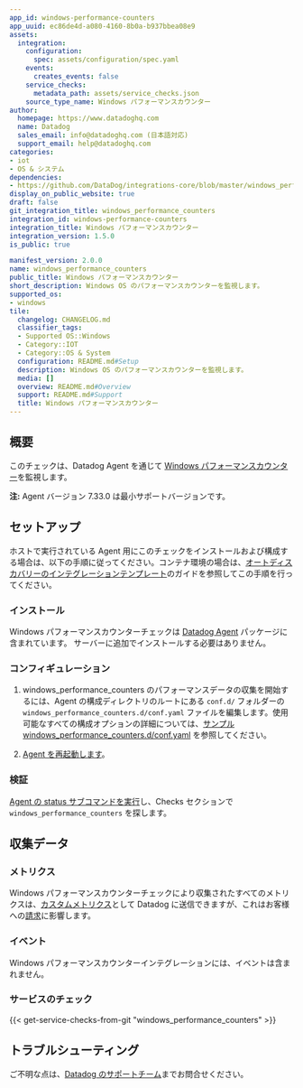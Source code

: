```yaml
---
app_id: windows-performance-counters
app_uuid: ec86de4d-a080-4160-8b0a-b937bbea08e9
assets:
  integration:
    configuration:
      spec: assets/configuration/spec.yaml
    events:
      creates_events: false
    service_checks:
      metadata_path: assets/service_checks.json
    source_type_name: Windows パフォーマンスカウンター
author:
  homepage: https://www.datadoghq.com
  name: Datadog
  sales_email: info@datadoghq.com (日本語対応)
  support_email: help@datadoghq.com
categories:
- iot
- OS & システム
dependencies:
- https://github.com/DataDog/integrations-core/blob/master/windows_performance_counters/README.md
display_on_public_website: true
draft: false
git_integration_title: windows_performance_counters
integration_id: windows-performance-counters
integration_title: Windows パフォーマンスカウンター
integration_version: 1.5.0
is_public: true

manifest_version: 2.0.0
name: windows_performance_counters
public_title: Windows パフォーマンスカウンター
short_description: Windows OS のパフォーマンスカウンターを監視します。
supported_os:
- windows
tile:
  changelog: CHANGELOG.md
  classifier_tags:
  - Supported OS::Windows
  - Category::IOT
  - Category::OS & System
  configuration: README.md#Setup
  description: Windows OS のパフォーマンスカウンターを監視します。
  media: []
  overview: README.md#Overview
  support: README.md#Support
  title: Windows パフォーマンスカウンター
---
```




## 概要

このチェックは、Datadog Agent を通じて [Windows パフォーマンスカウンター][1]を監視します。

**注:** Agent バージョン 7.33.0 は最小サポートバージョンです。

## セットアップ

ホストで実行されている Agent 用にこのチェックをインストールおよび構成する場合は、以下の手順に従ってください。コンテナ環境の場合は、[オートディスカバリーのインテグレーションテンプレート][2]のガイドを参照してこの手順を行ってください。

### インストール

Windows パフォーマンスカウンターチェックは [Datadog Agent][3] パッケージに含まれています。
サーバーに追加でインストールする必要はありません。

### コンフィギュレーション

1. windows_performance_counters のパフォーマンスデータの収集を開始するには、Agent の構成ディレクトリのルートにある `conf.d/` フォルダーの `windows_performance_counters.d/conf.yaml` ファイルを編集します。使用可能なすべての構成オプションの詳細については、[サンプル windows_performance_counters.d/conf.yaml][4] を参照してください。

2. [Agent を再起動します][5]。

### 検証

[Agent の status サブコマンドを実行][6]し、Checks セクションで `windows_performance_counters` を探します。

## 収集データ

### メトリクス

Windows パフォーマンスカウンターチェックにより収集されたすべてのメトリクスは、[カスタムメトリクス][7]として Datadog に送信できますが、これはお客様への[請求][8]に影響します。

### イベント

Windows パフォーマンスカウンターインテグレーションには、イベントは含まれません。

### サービスのチェック
{{< get-service-checks-from-git "windows_performance_counters" >}}


## トラブルシューティング

ご不明な点は、[Datadog のサポートチーム][10]までお問合せください。


[1]: https://docs.microsoft.com/en-us/windows/win32/perfctrs/about-performance-counters
[2]: https://docs.datadoghq.com/ja/agent/kubernetes/integrations/
[3]: https://app.datadoghq.com/account/settings#agent
[4]: https://github.com/DataDog/integrations-core/blob/master/windows_performance_counters/datadog_checks/windows_performance_counters/data/conf.yaml.example
[5]: https://docs.datadoghq.com/ja/agent/guide/agent-commands/#start-stop-and-restart-the-agent
[6]: https://docs.datadoghq.com/ja/agent/guide/agent-commands/#agent-status-and-information
[7]: https://docs.datadoghq.com/ja/developers/metrics/custom_metrics/
[8]: https://docs.datadoghq.com/ja/account_management/billing/custom_metrics/
[9]: https://github.com/DataDog/integrations-core/blob/master/windows_performance_counters/assets/service_checks.json
[10]: https://docs.datadoghq.com/ja/help/
